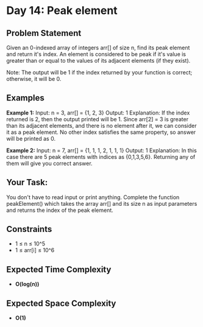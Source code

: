 # Day 14: Peak element

## Problem Statement

Given an 0-indexed array of integers arr[] of size n, find its peak element and return it's index. An element is considered to be peak if it's value is greater than or equal to the values of its adjacent elements (if they exist).

Note: The output will be 1 if the index returned by your function is correct; otherwise, it will be 0.

## Examples

**Example 1:**
Input: n = 3, arr[] = {1, 2, 3}
Output: 1
Explanation: If the index returned is 2, then the output printed will be 1. Since arr[2] = 3 is greater than its adjacent elements, and there is no element after it, we can consider it as a peak element. No other index satisfies the same property, so answer will be printed as 0.

**Example 2:**
Input: n = 7, arr[] = {1, 1, 1, 2, 1, 1, 1}
Output: 1
Explanation: In this case there are 5 peak elements with indices as {0,1,3,5,6}. Returning any of them will give you correct answer.

## Your Task:

You don't have to read input or print anything. Complete the function peakElement() which takes the array arr[] and its size n as input parameters and returns the index of the peak element.

## Constraints

- 1 ≤ n ≤ 10^5
- 1 ≤ arr[i] ≤ 10^6

## Expected Time Complexity

- **O(log(n))**

## Expected Space Complexity

- **O(1)**
